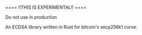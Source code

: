 ==== !!THIS IS EXPERIMENTAL!! ====

Do not use in production

An ECDSA library written in Rust for bitcoin's secp256k1 curve.
